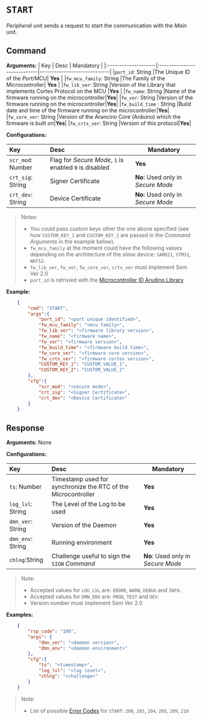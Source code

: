 
# `START`
*Peripheral* unit sends a request to start the communication with the *Main* unit.

## Command

**Arguments:**
| Key        | Desc                        | Mandatory               |
|:--------------------|:----------------------------|-----------------------------|
|`port_id`: String            |The Unique ID of the *Port*/MCU| **Yes**       |
|`fw_mcu_family`: String      |The Family of the Microcontroller| **Yes**       |
|`fw_lib_ver`: String         |Version of the Library that implements Cortex Protocol on the MCU |**Yes** |
|`fw_name`: String            |Name of the firmware running on the microcontroller|**Yes**|
|`fw_ver`: String             |Version of the firmware running on the microcontroller|**Yes**|
|`fw_build_time` : String     |Build date and time of the firmware running on the microcontroller|**Yes**|
|`fw_core_ver`: String        |Version of the Arancino Core (Arduino) which the firmware is built on|**Yes**|
|`fw_crtx_ver`: String        |Version of this protocol|**Yes**|

**Configurations:**

| Key        | Desc                        | Mandatory               |
|:--------------------|:----------------------------|-----------------------------|
|`scr_mod`: Number  |Flag for _Secure Mode_, `1` is enabled `0` is disabled|**Yes**|
|`crt_sig`: String            |Signer Certificate |**No**: Used only in *Secure Mode*|
|`crt_dev`: String            |Device Certificate |**No**: Used only in *Secure Mode*|


>Notes: 
>- You could pass custom keys other the one above specified (see how `CUSTOM_KEY_1` and `CUSTOM_KEY_2` are passed in the _Command Arguments_ in the example below).
>- `fw_mcu_family` at the moment could have the following values depending on the architecture of the *slave* device: `SAMD21`, `STM32`, `NRF52`.
>- `fw_lib_ver`, `fw_ver`, `fw_core_ver`, `crtx_ver` must implement Sem Ver 2.0
>- `port_id` is retrivied with the [Microcontroller ID Arudino Library]([htt](https://github.com/smartmeio/microcontroller-id-library))

**Example:**

```json
    {
        "cmd": "START",
        "args":{
            "port_id": "<port unique identified>",
            "fw_mcu_family": "<mcu family>",
            "fw_lib_ver": "<firmware library version>",
            "fw_name": "<firmware name>",
            "fw_ver": "<firmware version>",
            "fw_build_time": "<firmware build time>",
            "fw_core_ver": "<firmware core version>",
            "fw_crtx_ver": "<firmware cortex version>",
            "CUSTOM_KEY_1": "CUSTOM_VALUE_1",
            "CUSTOM_KEY_2": "CUSTOM_VALUE_2"
        },
        "cfg":{
            "scr_mod": "<secure mode>",
            "crt_sig": "<Signer Certificate>",
            "crt_dev": "<Device Certificate>"
        }
    }
```


## Response
**Arguments:** None

**Configurations:**

| Key        | Desc                        | Mandatory               |
|:--------------------|:----------------------------|-----------------------------|
|`ts`: Number       |Timestamp used for synchronize the RTC of the Microcontroller|**Yes**|
|`log_lvl`: String  |The Level of the Log to be used|**Yes**|
|`dmn_ver`: String  |Version of the Daemon|**Yes**|
|`dmn_env`: String  |Running environment|**Yes**|
|`chlng`:String     |Challenge useful to sign the `SIGN` *Command* |**No**: Used only in *Secure Mode*|

>Note: 
> - Accepted values for `LOG_LVL` are: `ERORR`, `WARN`, `DEBUG` and `INFO`.
> - Accepted values for `DMN_ENV` are: `PROD`, `TEST` and `DEV`.
> - Version number must implement Sem Ver 2.0

**Examples:**

```json
    {
        "rsp_code": "100",
        "args": {
            "dmn_ver": "<daemon version>",
            "dmn_env": "<daemon environment>"
        },
        "cfg":{
            "ts": "<timestamp>",
            "log_lvl": "<log level>",
            "chlng": "<challenge>"
        }
    }
```

>Note:
> - List of possible [Error Codes](#response-codes) for `START`: `200`, `203`, `204`, `205`, `209`, `210`
